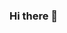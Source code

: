 ### Hi there 👋

<!--
**JuddS2009/JuddS2009** is a ✨ _special_ ✨ repository because its `README.md` (this file) appears on your GitHub profile.

Here are some ideas to get you started:

- 🔭 I’m currently working on Figuring out GitHub
- 🌱 I’m currently learning A lot
- 👯 I’m not sure what to collanorate on
- 🤔 I’m looking for help with school at times
- 💬 Ask me about tennis
- 📫 How to reach me: DONT
- 😄 Pronouns: He/Him/BetterThanYou
- ⚡ Fun fact: I play tennis
-->
